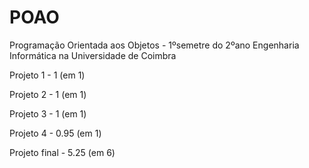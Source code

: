 # POAO
Programação Orientada aos Objetos - 1ºsemetre do 2ºano Engenharia Informática na Universidade de Coimbra

Projeto 1 - 1 (em 1)

Projeto 2 - 1 (em 1)

Projeto 3 - 1 (em 1)

Projeto 4 - 0.95 (em 1)

Projeto final - 5.25 (em 6)
